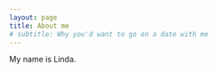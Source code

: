 ```yaml
---
layout: page
title: About me
# subtitle: Why you'd want to go on a date with me
---
```


My name is Linda.
